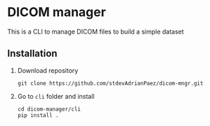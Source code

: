 # DICOM manager

This is a CLI to manage DICOM files to build a simple dataset

## Installation

1. Download repository
   ```shell
   git clone https://github.com/stdevAdrianPaez/dicom-mngr.git
   ```
2. Go to `cli` folder and install
   ```shell
   cd dicom-manager/cli
   pip install .
   ```